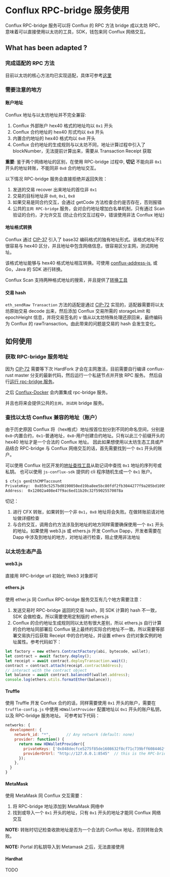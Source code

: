 # Conflux RPC-bridge 服务使用

Conflux RPC-bridge 服务可以将 Conflux 的 RPC 方法 bridge 成以太坊 RPC，意味着可以直接使用以太坊的工具，SDK，钱包来同 Conflux 网络交互。

## What has been adapted ?

### 完成适配的 RPC 方法

目前以太坊的核心方法均已实现适配，具体可参考[这里](https://github.com/conflux-fans/web3-provider-proxy#rpc-methods)

### 需要注意的地方

#### 账户地址

Conflux 地址与以太坊地址并不完全兼容:

1. Conflux 外部账户 hex40 格式的地址均以 `0x1` 开头
2. Conflux 合约地址的 hex40 形式均以 `0x8` 开头
3. 内置合约地址的 hex40 格式均以 `0x0` 开头
4. Conflux 合约地址的生成规则与以太坊不同，地址计算过程中引入了 blockNumber，无法提前计算出来，需要从 Transaction Receipt 获取

**重要**: 鉴于两个网络地址的区别，在使用 RPC-bridge 过程中, **切记** 不能向非 `0x1` 开头的地址转账，不能同非 `0x8` 合约地址交互。

以下情况 RPC-bridge 服务会直接拒绝并返回失败：

1. 发送的交易 recover 出来地址的首位非 `0x1`
2. 交易的目标地址非 `0x0`, `0x1`, `0x8`
3. 如果交易是同合约交互，会通过 getCode 方法检查合约是否存在，否则报错
4. 公共的`主网 RPC-bridge` 服务，会对合约地址增加白名单机制，只有通过 Scan 验证的合约，才允许交互 (防止合约交互过程中，错误使用非法 Conflux 地址)


#### 地址格式转换

Conflux 通过 [CIP-37]() 引入了 base32 编码格式的独有地址形式。该格式地址不仅很容易与 hex40 区分，并且地址中包含网络信息，很容易区分主网，测试网地址。

该格式地址能够与 hex40 格式地址相互转换。可使用 [conflux-address-js](https://github.com/conflux-fans/conflux-address-js), 或 Go，Java 的 SDK 进行转换。

Conflux Scan 支持两种格式地址的搜索，并且提供了[转换工具](https://confluxscan.io/address-converter)

#### 交易 hash

`eth_sendRaw Transaction` 方法的适配是通过 [CIP-72](https://github.com/Conflux-Chain/CIPs/blob/master/CIPs/cip-72.md) 实现的，适配器需要将以太坊原始交易 decode 出来，然后添加 Conflux 交易所需的 storageLimit 和 epochHeight 信息，并将交易签名的 v 值从以太坊特殊处理还原回来，最终编码为 Conflux 的 rawTransaction。由此带来的问题是交易的 hash 会发生变化。

## 如何使用

### 获取 RPC-bridge 服务地址

因为 [CIP-72](https://github.com/Conflux-Chain/CIPs/blob/master/CIPs/cip-72.md) 需要等下次 HardFork 才会在主网激活，目前需要自行编译 conflux-rust master 分支的最新代码，然后运行一个私链节点并开放 RPC 服务。
然后自行[运行 rpc-bridge 服务](./README.md)。

之后 [Conflux-Docker](https://github.com/conflux-chain/conflux-docker) 会内置集成 rpc-bridge 服务。

并且也将来会提供公共的`主网`，`测试网` bridge 服务。

### 查找以太坊 Conflux 兼容的地址（账户）

由于历史原因 Conflux 将（hex格式）地址按首位划分到不同的命名空间，分别是 `0x0`-内置合约，`0x1`-普通地址，`0x8`-用户创建合约地址。只有以此三个前缀开头的 hex40 地址才是一个合法的 Conflux 地址。
因此如果想使用以太坊生态工具或产品结合 RPC-bridge 与 Conflux 网络交互的话，首先需要找到一个 `0x1` 开头的账户。

可以使用 Conflux 社区开发的[地址查找工具](https://conflux-fans.github.io/web-toolkit/#/address-filter)从助记词中查找 `0x1` 地址的序列号或私钥。
也可以使用 `js-conflux-sdk` 提供的 cli 程序随机生成一个 `0x1` 账户。

```sh
$ cfxjs genEthCMPTaccount
PrivateKey:  0x859c5257bd0190050ed19ba8ee5bc80fdf2fb3044277f9a205bd10957631423e
Address:  0x12002a408e47f9ac6ed11b20c32f59025570078a
```

切记：

1. 进行 CFX 转账，如果转到一个非 `0x1`，`0x8` 地址将会失败。在做转账前请对地址做详细检查
2. 与合约交互，调用合约方法涉及到地址的地方同样需要确保使用一个 `0x1` 开头的地址。如果使用 web3.js 或 ethers.js 开发 Conflux Dapp，开发者需要在 Dapp 中涉及到地址的地方，对地址进行检查，阻止使用非法地址

### 以太坊生态产品

#### web3.js

直接用 RPC-bridge url 初始化 Web3 对象即可

#### ethers.js

使用 ether.js 同 Conflux RPC-bridge 服务交互有几个地方需要注意：

1. 发送交易时 RPC-bridge 返回的交易 hash，同 SDK 计算的 hash 不一致，SDK 会做检查。所以需要使用定制版的 ethers.js
2. Conflux 的合约地址生成规则同以太坊有很大差别，所以 ethers.js 自行计算的合约地址同部署后 Conflux 链上最终的实际合约地址不一致。所以需要等部署交易执行后获取 Receipt 中的合约地址，并设置 ethers 合约对象实例的地址属性。参考代码如下：

```js
let factory = new ethers.ContractFactory(abi, bytecode, wallet);
let contract = await factory.deploy();
let receipt = await contract.deployTransaction.wait();
contract = contract.attach(receipt.contractAddress);
// interact with the contract object
let balance = await contract.balanceOf(wallet.address);
console.log(ethers.utils.formatEther(balance));
```

#### Truffle
使用 Truffle 开发 Conflux 合约的话，同样需要使用 `0x1` 开头的账户，需要在 `truffle-config.js` 中使用 `HDWalletProvider` 配置地址以 `0x1` 开头的账户私钥，以及 RPC-bridge 服务地址。
可参考如下代码：

```js
networks: {
  development: {
    network_id: "*",       // Any network (default: none)
    provider: function() {
      return new HDWalletProvider({
        privateKeys: ['0x848decfce5275f85de1608632f8cf71c739bff6084462f12471eabfd00000000'],
        providerOrUrl: "http://127.0.0.1:8545"  // this is the RPC-bridge url
      });
    },
  }
}
```

#### MetaMask

使用 MetaMask 同 Conflux 交互需要：

1. 将 RPC-bridge 地址添加到 MetaMask 网络中
2. 找到或导入一个 `0x1` 开头的地址，只有 `0x1` 开头的地址才能同 Conflux 网络交互

**NOTE:** 转账时切记检查收款地址是否为一个合法的 Conflux 地址，否则转账会失败。

**NOTE:** Portal 的私钥导入到 Metamask 之后，无法直接使用

#### Hardhat

TODO

